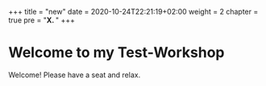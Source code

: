 +++
title = "new"
date = 2020-10-24T22:21:19+02:00
weight = 2
chapter = true
pre = "<b>X. </b>"
+++

# Welcome to my Test-Workshop

Welcome! Please have a seat and relax.